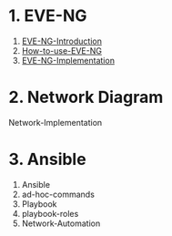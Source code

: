 # 1. EVE-NG

1. [EVE-NG-Introduction](https://github.com/greenarrow2019/Ansible-Network-Automation/blob/master/EVE-NG/docs/EVE-NG-Introduction.md)
2. [How-to-use-EVE-NG](https://github.com/greenarrow2019/Ansible-Network-Automation/blob/master/EVE-NG/docs/How-to-use-EVE-NG.md)
3. [EVE-NG-Implementation](https://github.com/greenarrow2019/Ansible-Network-Automation/blob/master/EVE-NG/docs/EVE-NG-Implementation.md)

# 2. Network Diagram
Network-Implementation

# 3. Ansible
1. Ansible
2. ad-hoc-commands
3. Playbook
4. playbook-roles
5. Network-Automation
